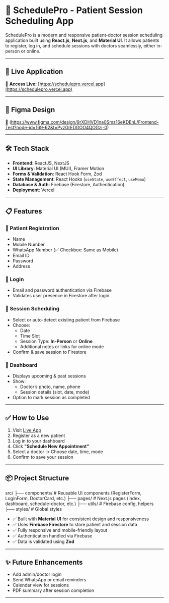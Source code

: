 # 🏥 SchedulePro - Patient Session Scheduling App

SchedulePro is a modern and responsive patient-doctor session scheduling application built using **React.js**, **Next.js**, and **Material UI**. It allows patients to register, log in, and schedule sessions with doctors seamlessly, either in-person or online.

---

## 🚀 Live Application

🔗 **Access Live:** [https://schedulepro.vercel.app](https://schedulepro.vercel.app)

---
## 🚀 Figma Design

🔗  (https://www.figma.com/design/9rXDHVD1na0Smz16eKDEnL/Frontend-Test?node-id=169-62&t=PyzGrEDGOO4QOGzj-0)

---

## 🛠️ Tech Stack

- **Frontend**: ReactJS, NextJS
- **UI Library**: Material UI (MUI), Framer Motion
- **Forms & Validation**: React Hook Form, Zod
- **State Management**: React Hooks (`useState`, `useEffect`, `useMemo`)
- **Database & Auth**: Firebase (Firestore, Authentication)
- **Deployment**: Vercel

---

## 📋 Features

### 👤 Patient Registration

- Name
- Mobile Number
- WhatsApp Number (✅ Checkbox: Same as Mobile)
- Email ID
- Password
- Address

### 🔐 Login

- Email and password authentication via Firebase
- Validates user presence in Firestore after login

### 📅 Session Scheduling

- Select or auto-detect existing patient from Firebase
- Choose:
  - Date
  - Time Slot
  - Session Type: **In-Person** or **Online**
  - Additional notes or links for online mode
- Confirm & save session to Firestore

### 🧾 Dashboard

- Displays upcoming & past sessions
- Show:
  - Doctor’s photo, name, phone
  - Session details (slot, date, mode)
- Option to mark session as completed

---

## ✅ How to Use

1. Visit [Live App](https://schedulepro.vercel.app)
2. Register as a new patient
3. Log in to your dashboard
4. Click **"Schedule New Appointment"**
5. Select a doctor → Choose date, time, mode
6. Confirm to save your session

---

## 📦 Project Structure

src/
├── components/ # Reusable UI components (RegisterForm, LoginForm, DoctorCard, etc.)
├── pages/ # Next.js pages (index, dashboard, schedule-doctor, etc.)
├── utils/ # Firebase config, helpers
├── styles/ # Global styles

- ✅ Built with **Material UI** for consistent design and responsiveness
- ✅ Uses **Firebase Firestore** to store patient and session data
- ✅ Fully responsive and mobile-friendly layout
- ✅ Authentication handled via Firebase
- ✅ Data is validated using **Zod**

---

## ✨ Future Enhancements

- Add admin/doctor login
- Send WhatsApp or email reminders
- Calendar view for sessions
- PDF summary after session completion

---
